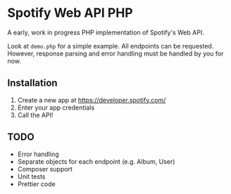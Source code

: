 # Spotify Web API PHP
A early, work in progress PHP implementation of Spotify's Web API.

Look at `demo.php` for a simple example. All endpoints can be requested. However, response parsing and error handling must be handled by you for now.

## Installation
1. Create a new app at https://developer.spotify.com/
2. Enter your app credentials
3. Call the API!

## TODO
* Error handling
* Separate objects for each endpoint (e.g. Album, User)
* Composer support
* Unit tests
* Prettier code

